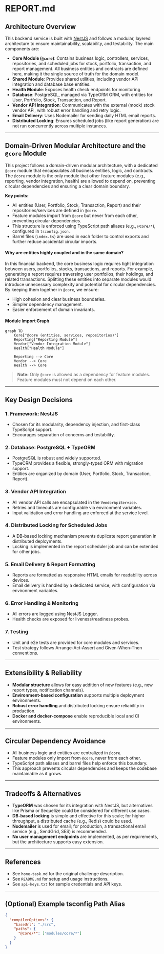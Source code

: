 # REPORT.md

## Architecture Overview

This backend service is built with [NestJS](https://nestjs.com/) and follows a modular, layered architecture to ensure maintainability, scalability, and testability. The main components are:

- **Core Module (`@core`)**: Contains business logic, controllers, services, repositories, and scheduled jobs for stock, portfolio, transaction, and report management. All business entities and contracts are defined here, making it the single source of truth for the domain model.
- **Shared Module**: Provides shared utilities, including vendor API integration and database base entities.
- **Health Module**: Exposes health check endpoints for monitoring.
- **Database**: PostgreSQL, managed via TypeORM ORM, with entities for User, Portfolio, Stock, Transaction, and Report.
- **Vendor API Integration**: Communicates with the external (mock) stock vendor API, with robust error handling and retry logic.
- **Email Delivery**: Uses Nodemailer for sending daily HTML email reports.
- **Distributed Locking**: Ensures scheduled jobs (like report generation) are not run concurrently across multiple instances.

---

## Domain-Driven Modular Architecture and the `@core` Module

This project follows a domain-driven modular architecture, with a dedicated `@core` module that encapsulates all business entities, logic, and contracts. The `@core` module is the only module that other feature modules (e.g., reporting, vendor integration, health) are allowed to depend on, preventing circular dependencies and ensuring a clear domain boundary.

**Key points:**

- All entities (User, Portfolio, Stock, Transaction, Report) and their repositories/services are defined in `@core`.
- Feature modules import from `@core` but never from each other, preventing circular dependencies.
- This structure is enforced using TypeScript path aliases (e.g., `@core/*`), configured in `tsconfig.json`.
- Barrel files (`index.ts`) are used in each folder to control exports and further reduce accidental circular imports.

#### Why are entities highly coupled and in the same domain?

In this financial backend, the core business logic requires tight integration between users, portfolios, stocks, transactions, and reports. For example, generating a report requires traversing user portfolios, their holdings, and related transactions. Splitting these entities into separate modules would introduce unnecessary complexity and potential for circular dependencies. By keeping them together in `@core`, we ensure:

- High cohesion and clear business boundaries.
- Simpler dependency management.
- Easier enforcement of domain invariants.

#### Module Import Graph

```mermaid
graph TD
    Core["@core (entities, services, repositories)"]
    Reporting["Reporting Module"]
    Vendor["Vendor Integration Module"]
    Health["Health Module"]

    Reporting --> Core
    Vendor --> Core
    Health --> Core
```

> **Note:** Only `@core` is allowed as a dependency for feature modules. Feature modules must not depend on each other.

---

## Key Design Decisions

### 1. **Framework: NestJS**

- Chosen for its modularity, dependency injection, and first-class TypeScript support.
- Encourages separation of concerns and testability.

### 2. **Database: PostgreSQL + TypeORM**

- PostgreSQL is robust and widely supported.
- TypeORM provides a flexible, strongly-typed ORM with migration support.
- Entities are organized by domain (User, Portfolio, Stock, Transaction, Report).

### 3. **Vendor API Integration**

- All vendor API calls are encapsulated in the `VendorApiService`.
- Retries and timeouts are configurable via environment variables.
- Input validation and error handling are enforced at the service level.

### 4. **Distributed Locking for Scheduled Jobs**

- A DB-based locking mechanism prevents duplicate report generation in distributed deployments.
- Locking is implemented in the report scheduler job and can be extended for other jobs.

### 5. **Email Delivery & Report Formatting**

- Reports are formatted as responsive HTML emails for readability across devices.
- Email delivery is handled by a dedicated service, with configuration via environment variables.

### 6. **Error Handling & Monitoring**

- All errors are logged using NestJS Logger.
- Health checks are exposed for liveness/readiness probes.

### 7. **Testing**

- Unit and e2e tests are provided for core modules and services.
- Test strategy follows Arrange-Act-Assert and Given-When-Then conventions.

---

## Extensibility & Reliability

- **Modular structure** allows for easy addition of new features (e.g., new report types, notification channels).
- **Environment-based configuration** supports multiple deployment environments.
- **Robust error handling** and distributed locking ensure reliability in production.
- **Docker and docker-compose** enable reproducible local and CI environments.

---

## Circular Dependency Avoidance

- All business logic and entities are centralized in `@core`.
- Feature modules only import from `@core`, never from each other.
- TypeScript path aliases and barrel files help enforce this boundary.
- This approach prevents circular dependencies and keeps the codebase maintainable as it grows.

---

## Tradeoffs & Alternatives

- **TypeORM** was chosen for its integration with NestJS, but alternatives like Prisma or Sequelize could be considered for different use cases.
- **DB-based locking** is simple and effective for this scale; for higher throughput, a distributed cache (e.g., Redis) could be used.
- **Nodemailer** is used for email; for production, a transactional email service (e.g., SendGrid, SES) is recommended.
- **No user management endpoints** are implemented, as per requirements, but the architecture supports easy extension.

---

## References

- See `home-task.md` for the original challenge description.
- See `README.md` for setup and usage instructions.
- See `api-keys.txt` for sample credentials and API keys.

---

## (Optional) Example tsconfig Path Alias

```json
{
  "compilerOptions": {
    "baseUrl": "./src",
    "paths": {
      "@core/*": ["modules/core/*"]
    }
  }
}
```
